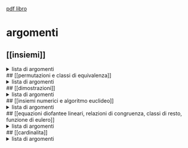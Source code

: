 [pdf libro](https://ocw.mit.edu/courses/electrical-engineering-and-computer-science/6-042j-mathematics-for-computer-science-fall-2010/readings/MIT6_042JF10_notes.pdf)
# argomenti
## [[insiemi]]  
<details>
	<summary>lista di argomenti</summary>
	La nozione di insieme e di appartenenza di un elemento ad un insieme. Sottoinsiemi di un insieme: inclusione di un insieme in un altro. L'insieme vuoto. Intersezione e unione di due insiemi. Proprieta' associativa e distributiva dell'unione e dell'intersezione. Diagrammi di Venn. L'insieme complementare di un insieme. Leggi di De Morgan. Il prodotto cartesiano di due insiemi e sue proprieta'. Funzioni tra insiemi. Funzioni iniettive, suriettive, e biunivoche. Composizione di funzioni. Associativita' della composizione. La composizione di due funzioni iniettive e' iniettiva, e similmente per funzioni suriettive e biunivoche. L'inversa di una funzione biunivoca. La funzione identita'. La composizione di una funzione e della sua inversa e' la funzione identita'. L'immagine e la controimmagine di un sottoinsieme mediante una funzione. La controimmagine di una unione e' l'unione delle controimmagini, e similmente per l'intersezione.
</details>
## [[permutazioni e classi di equivalenza]]
<details>
	<summary>lista di argomenti</summary>
	Permutazioni. Calcolo del prodotto di due permutazioni, e dell'inversa di una permutazione, usando la notazione unilinea. Relazioni su insiemi. Relazioni simmetriche, riflessive, e transitive. Relazioni di equivalenza. Classi di equivalenza. Due classi di equivalenza o coincidono o sono disgiunte. Partizioni di un insieme. Le classi di equivalenza di un insieme rispetto ad una relazione di equivalenza sono una partizione.
</details>
## [[dimostrazioni]]
<details>
	<summary>lista di argomenti</summary>
	Dimostrazioni dirette. Dimostrazioni per assurdo. Il Principio di Induzione Matematica.
</details>
## [[insiemi numerici e algoritmo euclideo]]
<details>
<summary>lista di argomenti</summary>
Numeri naturali. Numeri interi. I numeri razionali sono classi di equivalenza (no dim.). I numeri complessi. L'unita' immaginaria. Somma, prodotto e quoziente di numeri complessi. Il coniugato e la norma di un numero complesso. Divisibilita' tra numeri interi. Numeri perfetti. Numeri primi e composti. Numeri coprimi. Ogni numero >1 e' prodotto di numeri primi. L'infinita' dei numeri primi. L'Algoritmo Euclideo per la determinazione del massimo comun divisore di due interi positivi. L'identita' di Bezout. Se un numero primo divide un prodotto allora divide uno dei fattori.
</details>
## [[equazioni diofantee lineari, relazioni di congruenza, classi di resto, funzione di eulero]]
<details>
<summary>lista di argomenti</summary>
Equazioni Diofantee lineari. Un'equazione Diofantea lineare a due incognite ha soluzione se e solo se il massimo comun divisore dei due coefficienti divide il termine noto. La relazione di congruenza. La relazione di congruenza e' una relazione di equivalenza (no dim.). Le classi di resto. Somma e prodotto di due classi di resto. L'inversa moltiplicativa di una classe di resto. La funzione di Eulero. La formula chiusa per la funzione di Eulero. La funzione di Eulero del prodotto di due numeri e' il prodotto delle funzioni di Eulero dei due numeri se questi sono coprimi. La moltiplicazione per la classe di resto di un numero k modulo n e' una biezione delle classi di resto modulo n che sono coprime con n, se k ed n sono coprimi. Il Teorema di Eulero. L'algoritmo di crittografia RSA
</details>
## [[cardinalita]]
<details>
<summary>lista di argomenti</summary>
Numerazioni in basi diverse. La cardinalita' del prodotto Cartesiano di due insiemi e' il prodotto delle loro cardinalita'. La cardinalita' della potenza di due insiemi e' la potenza delle loro cardinalita'. La cardinalita' dell'unione di due insiemi e' uguale alla somma delle loro cardinalita' meno la cardinalita' dell'intersezione. Il problema fondamentale della combinatoria enumerativa e sue possibili soluzioni. Formule, ricorsioni, funzioni generatrici. Ci sono 2 alla n sottoinsiemi di un insieme di cardinalita' n. Coefficienti binomiali. Il numero di sottoinsiemi di cardinalita' k di un insieme di cardinalita' n e' n binomiale k. Il coefficiente di x alla k in (1+x) alla n e' n binomiale k. Assegnazione di oggetti distinguibili in categorie distinguibili, ognuna di cardinalita' data
</details>


